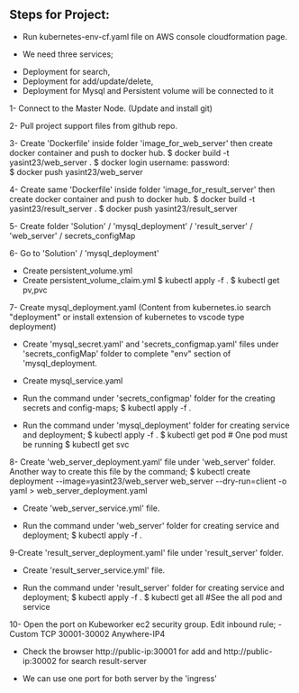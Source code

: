 ## Steps for Project:

- Run kubernetes-env-cf.yaml file on AWS console cloudformation page.

- We need three services;
* Deployment for search, 
* Deployment for add/update/delete,
* Deployment for Mysql and Persistent volume will be connected to it

1- Connect to the Master Node. (Update and install git)

2- Pull project support files from github repo.

3- Create 'Dockerfile' inside folder 'image_for_web_server' then create docker container and push to docker hub.
$ docker build -t yasint23/web_server . 
$ docker login
username:
password:  
$ docker push yasint23/web_server

4- Create same 'Dockerfile' inside folder 'image_for_result_server' then create docker container and push to docker hub.
$ docker build -t yasint23/result_server . 
$ docker push yasint23/result_server

5- Create folder 'Solution' / 'mysql_deployment' / 'result_server' / 'web_server' / secrets_configMap

6- Go to 'Solution' / 'mysql_deployment'
- Create persistent_volume.yml 
- Create persistent_volume_claim.yml 
$ kubectl apply -f .
$ kubectl get pv,pvc

7- Create mysql_deployment.yaml     (Content from kubernetes.io search "deployment" or install extension of kubernetes to vscode type deployment)

- Create 'mysql_secret.yaml' and 'secrets_configmap.yaml' files under 'secrets_configMap' folder to complete "env" section of 'mysql_deployment.
- Create mysql_service.yaml 

- Run the command under 'secrets_configmap' folder for the creating secrets and config-maps;
$ kubectl apply -f .

- Run the command under 'mysql_deployment' folder for creating service and deployment;
$ kubectl apply -f .
$ kubectl get pod     # One pod must be running
$ kubectl get svc

8- Create 'web_server_deployment.yaml' file under 'web_server' folder. 
Another way to create this file by the command;
$ kubectl create deployment --image=yasint23/web_server web_server --dry-run=client -o yaml > web_server_deployment.yaml

- Create 'web_server_service.yml' file.

- Run the command under 'web_server' folder for creating service and deployment;
$ kubectl apply -f .

9-Create 'result_server_deployment.yaml' file under 'result_server' folder. 
- Create 'result_server_service.yml' file.

- Run the command under 'result_server' folder for creating service and deployment;
$ kubectl apply -f . 
$ kubectl get all      #See the all pod and service

10- Open the port on Kubeworker ec2 security group. Edit inbound rule;
-Custom TCP  30001-30002 Anywhere-IP4
- Check the browser http://public-ip:30001 for add and http://public-ip:30002 for search result-server

* We can use one port for both server by the 'ingress'










